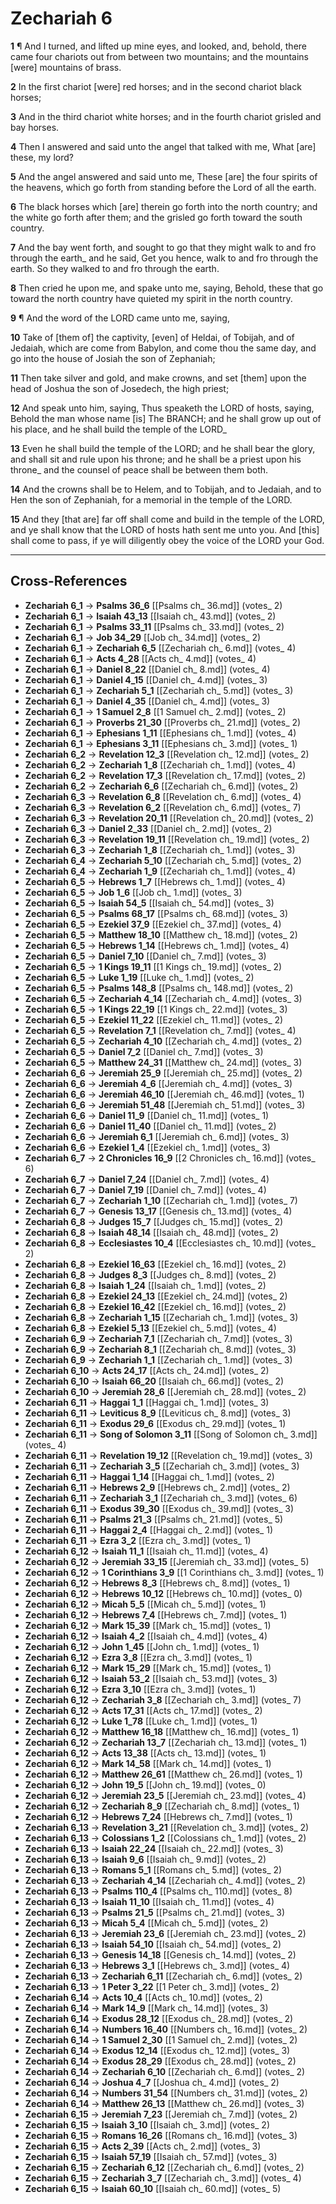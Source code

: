 # Zechariah 6

**1** ¶ And I turned, and lifted up mine eyes, and looked, and, behold, there came four chariots out from between two mountains; and the mountains [were] mountains of brass.

**2** In the first chariot [were] red horses; and in the second chariot black horses;

**3** And in the third chariot white horses; and in the fourth chariot grisled and bay horses.

**4** Then I answered and said unto the angel that talked with me, What [are] these, my lord?

**5** And the angel answered and said unto me, These [are] the four spirits of the heavens, which go forth from standing before the Lord of all the earth.

**6** The black horses which [are] therein go forth into the north country; and the white go forth after them; and the grisled go forth toward the south country.

**7** And the bay went forth, and sought to go that they might walk to and fro through the earth_ and he said, Get you hence, walk to and fro through the earth. So they walked to and fro through the earth.

**8** Then cried he upon me, and spake unto me, saying, Behold, these that go toward the north country have quieted my spirit in the north country.

**9** ¶ And the word of the LORD came unto me, saying,

**10** Take of [them of] the captivity, [even] of Heldai, of Tobijah, and of Jedaiah, which are come from Babylon, and come thou the same day, and go into the house of Josiah the son of Zephaniah;

**11** Then take silver and gold, and make crowns, and set [them] upon the head of Joshua the son of Josedech, the high priest;

**12** And speak unto him, saying, Thus speaketh the LORD of hosts, saying, Behold the man whose name [is] The BRANCH; and he shall grow up out of his place, and he shall build the temple of the LORD_

**13** Even he shall build the temple of the LORD; and he shall bear the glory, and shall sit and rule upon his throne; and he shall be a priest upon his throne_ and the counsel of peace shall be between them both.

**14** And the crowns shall be to Helem, and to Tobijah, and to Jedaiah, and to Hen the son of Zephaniah, for a memorial in the temple of the LORD.

**15** And they [that are] far off shall come and build in the temple of the LORD, and ye shall know that the LORD of hosts hath sent me unto you. And [this] shall come to pass, if ye will diligently obey the voice of the LORD your God.

---

## Cross-References

- **Zechariah 6_1** → **Psalms 36_6** [[Psalms ch_ 36.md]] (votes_ 2)
- **Zechariah 6_1** → **Isaiah 43_13** [[Isaiah ch_ 43.md]] (votes_ 2)
- **Zechariah 6_1** → **Psalms 33_11** [[Psalms ch_ 33.md]] (votes_ 2)
- **Zechariah 6_1** → **Job 34_29** [[Job ch_ 34.md]] (votes_ 2)
- **Zechariah 6_1** → **Zechariah 6_5** [[Zechariah ch_ 6.md]] (votes_ 4)
- **Zechariah 6_1** → **Acts 4_28** [[Acts ch_ 4.md]] (votes_ 4)
- **Zechariah 6_1** → **Daniel 8_22** [[Daniel ch_ 8.md]] (votes_ 4)
- **Zechariah 6_1** → **Daniel 4_15** [[Daniel ch_ 4.md]] (votes_ 3)
- **Zechariah 6_1** → **Zechariah 5_1** [[Zechariah ch_ 5.md]] (votes_ 3)
- **Zechariah 6_1** → **Daniel 4_35** [[Daniel ch_ 4.md]] (votes_ 3)
- **Zechariah 6_1** → **1 Samuel 2_8** [[1 Samuel ch_ 2.md]] (votes_ 2)
- **Zechariah 6_1** → **Proverbs 21_30** [[Proverbs ch_ 21.md]] (votes_ 2)
- **Zechariah 6_1** → **Ephesians 1_11** [[Ephesians ch_ 1.md]] (votes_ 4)
- **Zechariah 6_1** → **Ephesians 3_11** [[Ephesians ch_ 3.md]] (votes_ 1)
- **Zechariah 6_2** → **Revelation 12_3** [[Revelation ch_ 12.md]] (votes_ 2)
- **Zechariah 6_2** → **Zechariah 1_8** [[Zechariah ch_ 1.md]] (votes_ 4)
- **Zechariah 6_2** → **Revelation 17_3** [[Revelation ch_ 17.md]] (votes_ 2)
- **Zechariah 6_2** → **Zechariah 6_6** [[Zechariah ch_ 6.md]] (votes_ 2)
- **Zechariah 6_3** → **Revelation 6_8** [[Revelation ch_ 6.md]] (votes_ 4)
- **Zechariah 6_3** → **Revelation 6_2** [[Revelation ch_ 6.md]] (votes_ 7)
- **Zechariah 6_3** → **Revelation 20_11** [[Revelation ch_ 20.md]] (votes_ 2)
- **Zechariah 6_3** → **Daniel 2_33** [[Daniel ch_ 2.md]] (votes_ 2)
- **Zechariah 6_3** → **Revelation 19_11** [[Revelation ch_ 19.md]] (votes_ 2)
- **Zechariah 6_3** → **Zechariah 1_8** [[Zechariah ch_ 1.md]] (votes_ 3)
- **Zechariah 6_4** → **Zechariah 5_10** [[Zechariah ch_ 5.md]] (votes_ 2)
- **Zechariah 6_4** → **Zechariah 1_9** [[Zechariah ch_ 1.md]] (votes_ 4)
- **Zechariah 6_5** → **Hebrews 1_7** [[Hebrews ch_ 1.md]] (votes_ 4)
- **Zechariah 6_5** → **Job 1_6** [[Job ch_ 1.md]] (votes_ 3)
- **Zechariah 6_5** → **Isaiah 54_5** [[Isaiah ch_ 54.md]] (votes_ 3)
- **Zechariah 6_5** → **Psalms 68_17** [[Psalms ch_ 68.md]] (votes_ 3)
- **Zechariah 6_5** → **Ezekiel 37_9** [[Ezekiel ch_ 37.md]] (votes_ 4)
- **Zechariah 6_5** → **Matthew 18_10** [[Matthew ch_ 18.md]] (votes_ 2)
- **Zechariah 6_5** → **Hebrews 1_14** [[Hebrews ch_ 1.md]] (votes_ 4)
- **Zechariah 6_5** → **Daniel 7_10** [[Daniel ch_ 7.md]] (votes_ 3)
- **Zechariah 6_5** → **1 Kings 19_11** [[1 Kings ch_ 19.md]] (votes_ 2)
- **Zechariah 6_5** → **Luke 1_19** [[Luke ch_ 1.md]] (votes_ 2)
- **Zechariah 6_5** → **Psalms 148_8** [[Psalms ch_ 148.md]] (votes_ 2)
- **Zechariah 6_5** → **Zechariah 4_14** [[Zechariah ch_ 4.md]] (votes_ 3)
- **Zechariah 6_5** → **1 Kings 22_19** [[1 Kings ch_ 22.md]] (votes_ 3)
- **Zechariah 6_5** → **Ezekiel 11_22** [[Ezekiel ch_ 11.md]] (votes_ 2)
- **Zechariah 6_5** → **Revelation 7_1** [[Revelation ch_ 7.md]] (votes_ 4)
- **Zechariah 6_5** → **Zechariah 4_10** [[Zechariah ch_ 4.md]] (votes_ 2)
- **Zechariah 6_5** → **Daniel 7_2** [[Daniel ch_ 7.md]] (votes_ 3)
- **Zechariah 6_5** → **Matthew 24_31** [[Matthew ch_ 24.md]] (votes_ 3)
- **Zechariah 6_6** → **Jeremiah 25_9** [[Jeremiah ch_ 25.md]] (votes_ 2)
- **Zechariah 6_6** → **Jeremiah 4_6** [[Jeremiah ch_ 4.md]] (votes_ 3)
- **Zechariah 6_6** → **Jeremiah 46_10** [[Jeremiah ch_ 46.md]] (votes_ 1)
- **Zechariah 6_6** → **Jeremiah 51_48** [[Jeremiah ch_ 51.md]] (votes_ 3)
- **Zechariah 6_6** → **Daniel 11_9** [[Daniel ch_ 11.md]] (votes_ 1)
- **Zechariah 6_6** → **Daniel 11_40** [[Daniel ch_ 11.md]] (votes_ 2)
- **Zechariah 6_6** → **Jeremiah 6_1** [[Jeremiah ch_ 6.md]] (votes_ 3)
- **Zechariah 6_6** → **Ezekiel 1_4** [[Ezekiel ch_ 1.md]] (votes_ 3)
- **Zechariah 6_7** → **2 Chronicles 16_9** [[2 Chronicles ch_ 16.md]] (votes_ 6)
- **Zechariah 6_7** → **Daniel 7_24** [[Daniel ch_ 7.md]] (votes_ 4)
- **Zechariah 6_7** → **Daniel 7_19** [[Daniel ch_ 7.md]] (votes_ 4)
- **Zechariah 6_7** → **Zechariah 1_10** [[Zechariah ch_ 1.md]] (votes_ 7)
- **Zechariah 6_7** → **Genesis 13_17** [[Genesis ch_ 13.md]] (votes_ 4)
- **Zechariah 6_8** → **Judges 15_7** [[Judges ch_ 15.md]] (votes_ 2)
- **Zechariah 6_8** → **Isaiah 48_14** [[Isaiah ch_ 48.md]] (votes_ 2)
- **Zechariah 6_8** → **Ecclesiastes 10_4** [[Ecclesiastes ch_ 10.md]] (votes_ 2)
- **Zechariah 6_8** → **Ezekiel 16_63** [[Ezekiel ch_ 16.md]] (votes_ 2)
- **Zechariah 6_8** → **Judges 8_3** [[Judges ch_ 8.md]] (votes_ 2)
- **Zechariah 6_8** → **Isaiah 1_24** [[Isaiah ch_ 1.md]] (votes_ 2)
- **Zechariah 6_8** → **Ezekiel 24_13** [[Ezekiel ch_ 24.md]] (votes_ 2)
- **Zechariah 6_8** → **Ezekiel 16_42** [[Ezekiel ch_ 16.md]] (votes_ 2)
- **Zechariah 6_8** → **Zechariah 1_15** [[Zechariah ch_ 1.md]] (votes_ 3)
- **Zechariah 6_8** → **Ezekiel 5_13** [[Ezekiel ch_ 5.md]] (votes_ 4)
- **Zechariah 6_9** → **Zechariah 7_1** [[Zechariah ch_ 7.md]] (votes_ 3)
- **Zechariah 6_9** → **Zechariah 8_1** [[Zechariah ch_ 8.md]] (votes_ 3)
- **Zechariah 6_9** → **Zechariah 1_1** [[Zechariah ch_ 1.md]] (votes_ 3)
- **Zechariah 6_10** → **Acts 24_17** [[Acts ch_ 24.md]] (votes_ 2)
- **Zechariah 6_10** → **Isaiah 66_20** [[Isaiah ch_ 66.md]] (votes_ 2)
- **Zechariah 6_10** → **Jeremiah 28_6** [[Jeremiah ch_ 28.md]] (votes_ 2)
- **Zechariah 6_11** → **Haggai 1_1** [[Haggai ch_ 1.md]] (votes_ 3)
- **Zechariah 6_11** → **Leviticus 8_9** [[Leviticus ch_ 8.md]] (votes_ 3)
- **Zechariah 6_11** → **Exodus 29_6** [[Exodus ch_ 29.md]] (votes_ 1)
- **Zechariah 6_11** → **Song of Solomon 3_11** [[Song of Solomon ch_ 3.md]] (votes_ 4)
- **Zechariah 6_11** → **Revelation 19_12** [[Revelation ch_ 19.md]] (votes_ 3)
- **Zechariah 6_11** → **Zechariah 3_5** [[Zechariah ch_ 3.md]] (votes_ 3)
- **Zechariah 6_11** → **Haggai 1_14** [[Haggai ch_ 1.md]] (votes_ 2)
- **Zechariah 6_11** → **Hebrews 2_9** [[Hebrews ch_ 2.md]] (votes_ 2)
- **Zechariah 6_11** → **Zechariah 3_1** [[Zechariah ch_ 3.md]] (votes_ 6)
- **Zechariah 6_11** → **Exodus 39_30** [[Exodus ch_ 39.md]] (votes_ 3)
- **Zechariah 6_11** → **Psalms 21_3** [[Psalms ch_ 21.md]] (votes_ 5)
- **Zechariah 6_11** → **Haggai 2_4** [[Haggai ch_ 2.md]] (votes_ 1)
- **Zechariah 6_11** → **Ezra 3_2** [[Ezra ch_ 3.md]] (votes_ 1)
- **Zechariah 6_12** → **Isaiah 11_1** [[Isaiah ch_ 11.md]] (votes_ 4)
- **Zechariah 6_12** → **Jeremiah 33_15** [[Jeremiah ch_ 33.md]] (votes_ 5)
- **Zechariah 6_12** → **1 Corinthians 3_9** [[1 Corinthians ch_ 3.md]] (votes_ 1)
- **Zechariah 6_12** → **Hebrews 8_3** [[Hebrews ch_ 8.md]] (votes_ 1)
- **Zechariah 6_12** → **Hebrews 10_12** [[Hebrews ch_ 10.md]] (votes_ 0)
- **Zechariah 6_12** → **Micah 5_5** [[Micah ch_ 5.md]] (votes_ 1)
- **Zechariah 6_12** → **Hebrews 7_4** [[Hebrews ch_ 7.md]] (votes_ 1)
- **Zechariah 6_12** → **Mark 15_39** [[Mark ch_ 15.md]] (votes_ 1)
- **Zechariah 6_12** → **Isaiah 4_2** [[Isaiah ch_ 4.md]] (votes_ 4)
- **Zechariah 6_12** → **John 1_45** [[John ch_ 1.md]] (votes_ 1)
- **Zechariah 6_12** → **Ezra 3_8** [[Ezra ch_ 3.md]] (votes_ 1)
- **Zechariah 6_12** → **Mark 15_29** [[Mark ch_ 15.md]] (votes_ 1)
- **Zechariah 6_12** → **Isaiah 53_2** [[Isaiah ch_ 53.md]] (votes_ 3)
- **Zechariah 6_12** → **Ezra 3_10** [[Ezra ch_ 3.md]] (votes_ 1)
- **Zechariah 6_12** → **Zechariah 3_8** [[Zechariah ch_ 3.md]] (votes_ 7)
- **Zechariah 6_12** → **Acts 17_31** [[Acts ch_ 17.md]] (votes_ 2)
- **Zechariah 6_12** → **Luke 1_78** [[Luke ch_ 1.md]] (votes_ 1)
- **Zechariah 6_12** → **Matthew 16_18** [[Matthew ch_ 16.md]] (votes_ 1)
- **Zechariah 6_12** → **Zechariah 13_7** [[Zechariah ch_ 13.md]] (votes_ 1)
- **Zechariah 6_12** → **Acts 13_38** [[Acts ch_ 13.md]] (votes_ 1)
- **Zechariah 6_12** → **Mark 14_58** [[Mark ch_ 14.md]] (votes_ 1)
- **Zechariah 6_12** → **Matthew 26_61** [[Matthew ch_ 26.md]] (votes_ 1)
- **Zechariah 6_12** → **John 19_5** [[John ch_ 19.md]] (votes_ 0)
- **Zechariah 6_12** → **Jeremiah 23_5** [[Jeremiah ch_ 23.md]] (votes_ 4)
- **Zechariah 6_12** → **Zechariah 8_9** [[Zechariah ch_ 8.md]] (votes_ 1)
- **Zechariah 6_12** → **Hebrews 7_24** [[Hebrews ch_ 7.md]] (votes_ 1)
- **Zechariah 6_13** → **Revelation 3_21** [[Revelation ch_ 3.md]] (votes_ 2)
- **Zechariah 6_13** → **Colossians 1_2** [[Colossians ch_ 1.md]] (votes_ 2)
- **Zechariah 6_13** → **Isaiah 22_24** [[Isaiah ch_ 22.md]] (votes_ 3)
- **Zechariah 6_13** → **Isaiah 9_6** [[Isaiah ch_ 9.md]] (votes_ 2)
- **Zechariah 6_13** → **Romans 5_1** [[Romans ch_ 5.md]] (votes_ 2)
- **Zechariah 6_13** → **Zechariah 4_14** [[Zechariah ch_ 4.md]] (votes_ 2)
- **Zechariah 6_13** → **Psalms 110_4** [[Psalms ch_ 110.md]] (votes_ 8)
- **Zechariah 6_13** → **Isaiah 11_10** [[Isaiah ch_ 11.md]] (votes_ 4)
- **Zechariah 6_13** → **Psalms 21_5** [[Psalms ch_ 21.md]] (votes_ 3)
- **Zechariah 6_13** → **Micah 5_4** [[Micah ch_ 5.md]] (votes_ 2)
- **Zechariah 6_13** → **Jeremiah 23_6** [[Jeremiah ch_ 23.md]] (votes_ 2)
- **Zechariah 6_13** → **Isaiah 54_10** [[Isaiah ch_ 54.md]] (votes_ 2)
- **Zechariah 6_13** → **Genesis 14_18** [[Genesis ch_ 14.md]] (votes_ 2)
- **Zechariah 6_13** → **Hebrews 3_1** [[Hebrews ch_ 3.md]] (votes_ 4)
- **Zechariah 6_13** → **Zechariah 6_11** [[Zechariah ch_ 6.md]] (votes_ 2)
- **Zechariah 6_13** → **1 Peter 3_22** [[1 Peter ch_ 3.md]] (votes_ 2)
- **Zechariah 6_14** → **Acts 10_4** [[Acts ch_ 10.md]] (votes_ 2)
- **Zechariah 6_14** → **Mark 14_9** [[Mark ch_ 14.md]] (votes_ 3)
- **Zechariah 6_14** → **Exodus 28_12** [[Exodus ch_ 28.md]] (votes_ 2)
- **Zechariah 6_14** → **Numbers 16_40** [[Numbers ch_ 16.md]] (votes_ 2)
- **Zechariah 6_14** → **1 Samuel 2_30** [[1 Samuel ch_ 2.md]] (votes_ 2)
- **Zechariah 6_14** → **Exodus 12_14** [[Exodus ch_ 12.md]] (votes_ 3)
- **Zechariah 6_14** → **Exodus 28_29** [[Exodus ch_ 28.md]] (votes_ 2)
- **Zechariah 6_14** → **Zechariah 6_10** [[Zechariah ch_ 6.md]] (votes_ 2)
- **Zechariah 6_14** → **Joshua 4_7** [[Joshua ch_ 4.md]] (votes_ 2)
- **Zechariah 6_14** → **Numbers 31_54** [[Numbers ch_ 31.md]] (votes_ 2)
- **Zechariah 6_14** → **Matthew 26_13** [[Matthew ch_ 26.md]] (votes_ 3)
- **Zechariah 6_15** → **Jeremiah 7_23** [[Jeremiah ch_ 7.md]] (votes_ 2)
- **Zechariah 6_15** → **Isaiah 3_10** [[Isaiah ch_ 3.md]] (votes_ 2)
- **Zechariah 6_15** → **Romans 16_26** [[Romans ch_ 16.md]] (votes_ 3)
- **Zechariah 6_15** → **Acts 2_39** [[Acts ch_ 2.md]] (votes_ 3)
- **Zechariah 6_15** → **Isaiah 57_19** [[Isaiah ch_ 57.md]] (votes_ 3)
- **Zechariah 6_15** → **Zechariah 6_12** [[Zechariah ch_ 6.md]] (votes_ 2)
- **Zechariah 6_15** → **Zechariah 3_7** [[Zechariah ch_ 3.md]] (votes_ 4)
- **Zechariah 6_15** → **Isaiah 60_10** [[Isaiah ch_ 60.md]] (votes_ 5)
